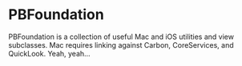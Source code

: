 PBFoundation
============

PBFoundation is a collection of useful Mac and iOS utilities and view subclasses.
Mac requires linking against Carbon, CoreServices, and QuickLook.  Yeah, yeah...
